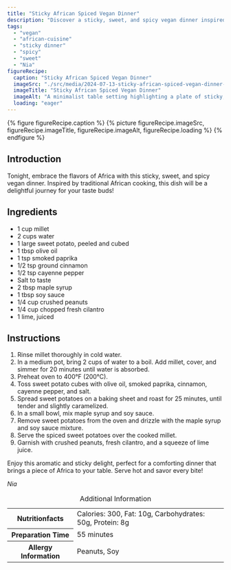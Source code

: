 ```yaml
---
title: "Sticky African Spiced Vegan Dinner"
description: "Discover a sticky, sweet, and spicy vegan dinner inspired by traditional African flavors, featuring millet and roasted sweet potatoes."
tags:
  - "vegan"
  - "african-cuisine"
  - "sticky dinner"
  - "spicy"
  - "sweet"
  - "Nia"
figureRecipe: 
  caption: "Sticky African Spiced Vegan Dinner"
  imageSrc: "./src/media/2024-07-13-sticky-african-spiced-vegan-dinner-5622.png"
  imageTitle: "Sticky African Spiced Vegan Dinner"
  imageAlt: "A minimalist table setting highlighting a plate of sticky, spiced vegan sweet potatoes over millet, garnished with peanuts, cilantro, and lime, under vibrant lighting."
  loading: "eager"
---
```


{% figure figureRecipe.caption %}
{% picture figureRecipe.imageSrc, figureRecipe.imageTitle, figureRecipe.imageAlt, figureRecipe.loading %}
{% endfigure %}

## Introduction

Tonight, embrace the flavors of Africa with this sticky, sweet, and spicy vegan dinner. Inspired by traditional African cooking, this dish will be a delightful journey for your taste buds!

## Ingredients

- 1 cup millet
- 2 cups water
- 1 large sweet potato, peeled and cubed
- 1 tbsp olive oil
- 1 tsp smoked paprika
- 1/2 tsp ground cinnamon
- 1/2 tsp cayenne pepper
- Salt to taste
- 2 tbsp maple syrup
- 1 tbsp soy sauce
- 1/4 cup crushed peanuts
- 1/4 cup chopped fresh cilantro
- 1 lime, juiced

## Instructions

1. Rinse millet thoroughly in cold water.
2. In a medium pot, bring 2 cups of water to a boil. Add millet, cover, and simmer for 20 minutes until water is absorbed.
3. Preheat oven to 400°F (200°C).
4. Toss sweet potato cubes with olive oil, smoked paprika, cinnamon, cayenne pepper, and salt.
5. Spread sweet potatoes on a baking sheet and roast for 25 minutes, until tender and slightly caramelized.
6. In a small bowl, mix maple syrup and soy sauce.
7. Remove sweet potatoes from the oven and drizzle with the maple syrup and soy sauce mixture.
8. Serve the spiced sweet potatoes over the cooked millet.
9. Garnish with crushed peanuts, fresh cilantro, and a squeeze of lime juice.

Enjoy this aromatic and sticky delight, perfect for a comforting dinner that brings a piece of Africa to your table. Serve hot and savor every bite!

*Nia*

<table><caption class='sr-only'>Additional Information</caption><tr><th>Nutritionfacts</th><td>Calories: 300, Fat: 10g, Carbohydrates: 50g, Protein: 8g&nbsp;</td></tr><tr><th>Preparation Time</th><td>55 minutes&nbsp;</td></tr><tr><th>Allergy Information</th><td>Peanuts, Soy&nbsp;</td></tr></table>

